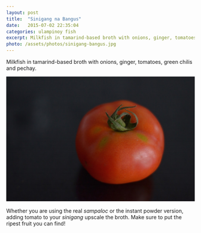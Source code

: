 ```yaml
---
layout: post
title:  "Sinigang na Bangus"
date:   2015-07-02 22:35:04
categories: ulampinoy fish
excerpt: Milkfish in tamarind-based broth with onions, ginger, tomatoes, green chilis and pechay.
photo: /assets/photos/sinigang-bangus.jpg
---
```


Milkfish in tamarind-based broth with onions, ginger, tomatoes, green chilis and pechay.

<div class="pure-g">
    <div class="pure-u-1-1 pure-u-lg-1-1">
       <img class="pure-img" src="/assets/photos/tomato.jpg" alt="One whole tomato">
    </div>
</div>

Whether you are using the real *sampaloc* or the instant powder version, adding tomato to your *sinigang* upscale the broth. Make sure to put the ripest fruit you can find!  

<i class="fa fa-heart"></i>

